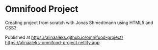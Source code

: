 # Omnifood Project

Creating project from scratch with Jonas Shmedtmann using HTML5 and CSS3.

Published at https://alinaaleks.github.io/omnifood-project/
https://alinaaleks-omnifood-project.netlify.app

